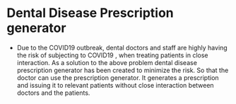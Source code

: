 # Dental Disease Prescription generator

* Due to the COVID19 outbreak, dental doctors and staff are highly having the risk of subjecting to COVID19 , when treating patients in close interaction.
  As a solution to the above problem dental disease prescription generator has been created to minimize the risk. 
  So that the doctor can use the prescription generator.
  It generates a prescription and issuing it to relevant patients without close interaction between doctors and the patients.
